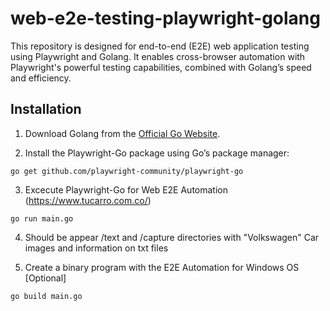 # web-e2e-testing-playwright-golang
This repository is designed for end-to-end (E2E) web application testing using Playwright and Golang. It enables cross-browser automation with Playwright's powerful testing capabilities, combined with Golang’s speed and efficiency.

## Installation

1. Download Golang from the [Official Go Website](https://go.dev/dl/).

2. Install the Playwright-Go package using Go’s package manager:

```
go get github.com/playwright-community/playwright-go
```

3. Excecute Playwright-Go for Web E2E Automation (https://www.tucarro.com.co/)

```
go run main.go
```

4. Should be appear /text and /capture directories with "Volkswagen" Car images and information on txt files

5. Create a binary program with the E2E Automation for Windows OS [Optional]

```
go build main.go
```